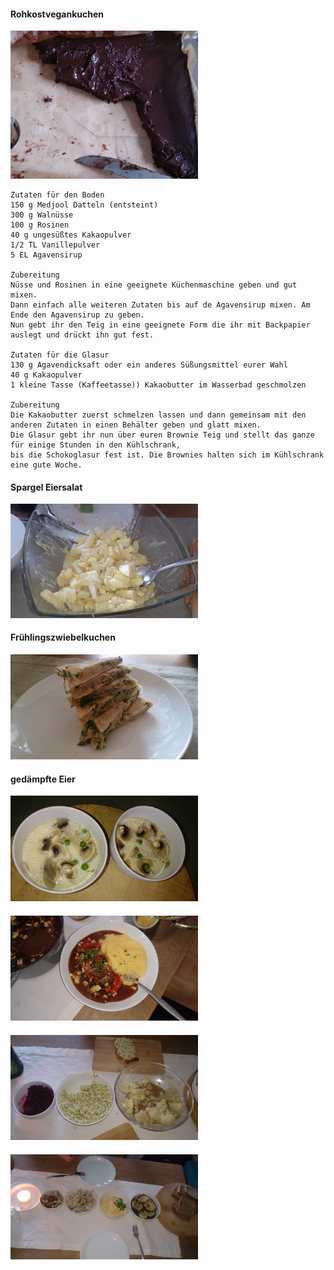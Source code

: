 #### Rohkostvegankuchen 
<img src="photo/DSC_1033.JPG" width="300px"/>

    Zutaten für den Boden
    150 g Medjool Datteln (entsteint)
    300 g Walnüsse
    100 g Rosinen
    40 g ungesüßtes Kakaopulver
    1/2 TL Vanillepulver
    5 EL Agavensirup

    Zubereitung
    Nüsse und Rosinen in eine geeignete Küchenmaschine geben und gut mixen. 
    Dann einfach alle weiteren Zutaten bis auf de Agavensirup mixen. Am Ende den Agavensirup zu geben.
    Nun gebt ihr den Teig in eine geeignete Form die ihr mit Backpapier auslegt und drückt ihn gut fest.

    Zutaten für die Glasur
    130 g Agavendicksaft oder ein anderes Süßungsmittel eurer Wahl
    40 g Kakaopulver
    1 kleine Tasse (Kaffeetasse)) Kakaobutter im Wasserbad geschmolzen

    Zubereitung
    Die Kakaobutter zuerst schmelzen lassen und dann gemeinsam mit den anderen Zutaten in einen Behälter geben und glatt mixen.
    Die Glasur gebt ihr nun über euren Brownie Teig und stellt das ganze für einige Stunden in den Kühlschrank,
    bis die Schokoglasur fest ist. Die Brownies halten sich im Kühlschrank eine gute Woche.
   
#### Spargel Eiersalat 
<img src="photo/DSC_1032.JPG" width="300px"/>

#### Frühlingszwiebelkuchen 
<img src="photo/DSC_1034.JPG" width="300px"/>

#### gedämpfte Eier 
<img src="photo/DSC_1035.JPG" width="300px"/>

#### 
<img src="photo/DSC_1156.JPG" width="300px"/>

#### 
<img src="photo/DSC_1157.JPG" width="300px"/>

#### 
<img src="photo/DSC_1158.JPG" width="300px"/>


